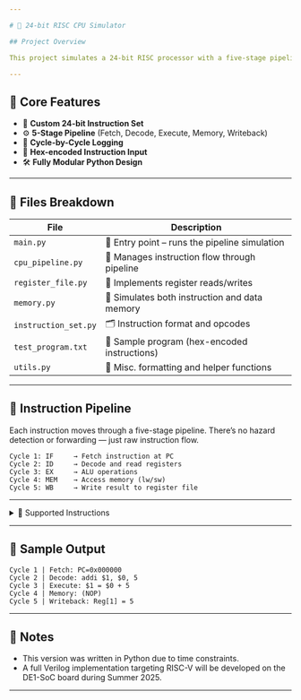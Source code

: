 ```yaml
---

# 🧠 24-bit RISC CPU Simulator

## Project Overview

This project simulates a 24-bit RISC processor with a five-stage pipeline architecture (IF, ID, EX, MEM, WB). Designed entirely in Python, it models instruction execution at the cycle level using a custom 17-instruction ISA. The goal was to understand pipelining by simulating instruction flow, register updates, and memory interactions — all without relying on Verilog (yet).

---
```


## 💾 Core Features

* 🧱 **Custom 24-bit Instruction Set**
* ⚙️ **5-Stage Pipeline** (Fetch, Decode, Execute, Memory, Writeback)
* 🔁 **Cycle-by-Cycle Logging**
* 📄 **Hex-encoded Instruction Input**
* 🛠️ **Fully Modular Python Design**

---

## 📁 Files Breakdown

| File                 | Description                                   |
| -------------------- | --------------------------------------------- |
| `main.py`            | 🚀 Entry point – runs the pipeline simulation |
| `cpu_pipeline.py`    | 🔧 Manages instruction flow through pipeline  |
| `register_file.py`   | 🧠 Implements register reads/writes           |
| `memory.py`          | 💾 Simulates both instruction and data memory |
| `instruction_set.py` | 🗂️ Instruction format and opcodes            |
| `test_program.txt`   | 🧪 Sample program (hex-encoded instructions)  |
| `utils.py`           | 🧰 Misc. formatting and helper functions      |

---

## 🧠 Instruction Pipeline

Each instruction moves through a five-stage pipeline. There’s no hazard detection or forwarding — just raw instruction flow.

```
Cycle 1: IF     → Fetch instruction at PC
Cycle 2: ID     → Decode and read registers
Cycle 3: EX     → ALU operations
Cycle 4: MEM    → Access memory (lw/sw)
Cycle 5: WB     → Write result to register file
```

---

<details>
<summary>📜 Supported Instructions</summary>

| Mnemonic | Type | Description          |
| -------- | ---- | -------------------- |
| `addi`   | R/I  | Add immediate        |
| `ori`    | R/I  | Bitwise OR immediate |
| `and`    | R    | Bitwise AND          |
| `sub`    | R    | Subtract             |
| `lw`     | I    | Load word from RAM   |
| `sw`     | I    | Store word to RAM    |
| `beq`    | I    | Branch if equal      |
| `j`      | J    | Unconditional jump   |

</details>

---


## 🧪 Sample Output

```
Cycle 1 | Fetch: PC=0x000000
Cycle 2 | Decode: addi $1, $0, 5
Cycle 3 | Execute: $1 = $0 + 5
Cycle 4 | Memory: (NOP)
Cycle 5 | Writeback: Reg[1] = 5
```

---

## 📌 Notes

* This version was written in Python due to time constraints.
* A full Verilog implementation targeting RISC-V will be developed on the DE1-SoC board during Summer 2025.

---
